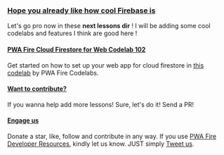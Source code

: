 ### [Hope you already like how cool Firebase is]()

Let's go pro now in these **next lessons dir** ! I will be adding some cool codelabs and features I think are good here !

#### [PWA Fire Cloud Firestore for Web Codelab 102](https://pwafire.org/developer/codelabs/)
Get started on how to set up your web app for cloud firestore in [this codelab](https://github.com/mayeedwin/cloud-firestore/tree/master/lessons/102/docs) by PWA Fire Codelabs.


#### [Want to contribute?]() 

If you wanna help add more lessons! Sure, let's do it! Send a PR!

#### [Engage us](https://twitter.com/pwafire)
Donate a star, like, follow and contribute in any way. If you use [PWA Fire Developer Resources](https://pwafire.org/developer), kindly let us know. JUST simply [Tweet us](https://twitter.com/pwafire).


